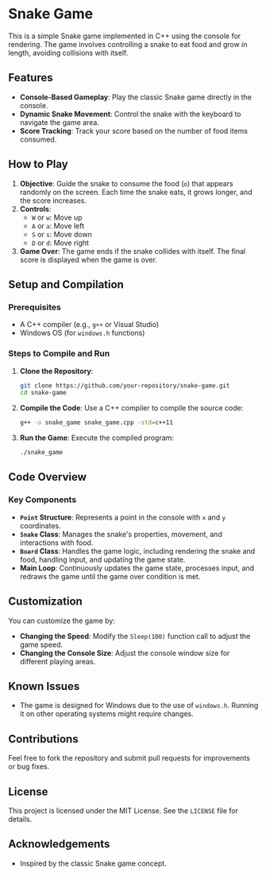 # Snake Game

This is a simple Snake game implemented in C++ using the console for rendering. The game involves controlling a snake to eat food and grow in length, avoiding collisions with itself.

## Features
- **Console-Based Gameplay**: Play the classic Snake game directly in the console.
- **Dynamic Snake Movement**: Control the snake with the keyboard to navigate the game area.
- **Score Tracking**: Track your score based on the number of food items consumed.

## How to Play
1. **Objective**: Guide the snake to consume the food (`o`) that appears randomly on the screen. Each time the snake eats, it grows longer, and the score increases.
2. **Controls**:
   - `W` or `w`: Move up
   - `A` or `a`: Move left
   - `S` or `s`: Move down
   - `D` or `d`: Move right
3. **Game Over**: The game ends if the snake collides with itself. The final score is displayed when the game is over.

## Setup and Compilation

### Prerequisites
- A C++ compiler (e.g., `g++` or Visual Studio)
- Windows OS (for `windows.h` functions)

### Steps to Compile and Run
1. **Clone the Repository**:
   ```bash
   git clone https://github.com/your-repository/snake-game.git
   cd snake-game
   ```

2. **Compile the Code**:
   Use a C++ compiler to compile the source code:
   ```bash
   g++ -o snake_game snake_game.cpp -std=c++11
   ```

3. **Run the Game**:
   Execute the compiled program:
   ```bash
   ./snake_game
   ```

## Code Overview

### Key Components
- **`Point` Structure**: Represents a point in the console with `x` and `y` coordinates.
- **`Snake` Class**: Manages the snake's properties, movement, and interactions with food.
- **`Board` Class**: Handles the game logic, including rendering the snake and food, handling input, and updating the game state.
- **Main Loop**: Continuously updates the game state, processes input, and redraws the game until the game over condition is met.

## Customization
You can customize the game by:
- **Changing the Speed**: Modify the `Sleep(100)` function call to adjust the game speed.
- **Changing the Console Size**: Adjust the console window size for different playing areas.

## Known Issues
- The game is designed for Windows due to the use of `windows.h`. Running it on other operating systems might require changes.

## Contributions
Feel free to fork the repository and submit pull requests for improvements or bug fixes.

## License
This project is licensed under the MIT License. See the `LICENSE` file for details.

## Acknowledgements
- Inspired by the classic Snake game concept.
